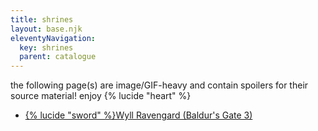 ```yaml
---
title: shrines
layout: base.njk
eleventyNavigation:
  key: shrines
  parent: catalogue
---
```


the following page(s) are image/GIF-heavy and contain spoilers for their source material! enjoy {% lucide "heart" %}

<p></p>

<ul class="link-list">
<li><a href="/shrines/wyll" class="button" id="wyll" target="_blank">{% lucide "sword" %}Wyll Ravengard (Baldur's Gate 3)</a></li>
</ul>
